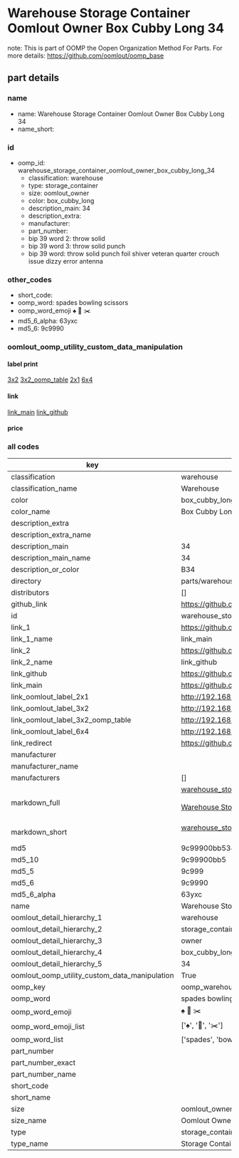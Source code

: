 # Warehouse Storage Container Oomlout Owner Box Cubby Long 34  

note: This is part of OOMP the Oopen Organization Method For Parts. For more details: https://github.com/oomlout/oomp_base

##  part details
  







### name
* name: Warehouse Storage Container Oomlout Owner Box Cubby Long 34
* name_short: 
### id
* oomp_id: warehouse_storage_container_oomlout_owner_box_cubby_long_34
  * classification: warehouse
  * type: storage_container
  * size: oomlout_owner
  * color: box_cubby_long
  * description_main: 34
  * description_extra: 
  * manufacturer: 
  * part_number: 
  * bip 39 word 2: throw solid
  * bip 39 word 3: throw solid punch
  * bip 39 word: throw solid punch foil shiver veteran quarter crouch issue dizzy error antenna

### other_codes
* short_code: 
* oomp_word: spades bowling scissors
* oomp_word_emoji :spades: :bowling: :scissors:
* md5_6_alpha: 63yxc
* md5_6: 9c9990






### oomlout_oomp_utility_custom_data_manipulation
#### label print
[3x2](http://192.168.1.245:1112/?label=oomp%2063yxc)
[3x2_oomp_table](http://192.168.1.108:1112/?label=oomp%2063yxc)
[2x1](http://192.168.1.242:1112/?label=oomp%2063yxc)
[6x4](http://192.168.1.55:1112/?label=oomp%2063yxc)    

#### link

[link_main](https://github.com/oomlout/oomlout_oomp_version_1_messy/tree/main/parts/warehouse_storage_container_oomlout_owner_box_cubby_long_34) [link_github](https://github.com/oomlout/oomlout_oomp_version_1_messy/tree/main/parts/warehouse_storage_container_oomlout_owner_box_cubby_long_34)                             

#### price







### all codes 
| key | value |  
| --- | --- |  
| classification | warehouse |  
| classification_name | Warehouse |  
| color | box_cubby_long |  
| color_name | Box Cubby Long |  
| description_extra |  |  
| description_extra_name |  |  
| description_main | 34 |  
| description_main_name | 34 |  
| description_or_color | B34 |  
| directory | parts/warehouse_storage_container_oomlout_owner_box_cubby_long_34 |  
| distributors | [] |  
| github_link | https://github.com/oomlout/oomlout_oomp_part_src/tree/main/parts/warehouse_storage_container_oomlout_owner_box_cubby_long_34 |  
| id | warehouse_storage_container_oomlout_owner_box_cubby_long_34 |  
| link_1 | https://github.com/oomlout/oomlout_oomp_version_1_messy/tree/main/parts/warehouse_storage_container_oomlout_owner_box_cubby_long_34 |  
| link_1_name | link_main |  
| link_2 | https://github.com/oomlout/oomlout_oomp_version_1_messy/tree/main/parts/warehouse_storage_container_oomlout_owner_box_cubby_long_34 |  
| link_2_name | link_github |  
| link_github | https://github.com/oomlout/oomlout_oomp_version_1_messy/tree/main/parts/warehouse_storage_container_oomlout_owner_box_cubby_long_34 |  
| link_main | https://github.com/oomlout/oomlout_oomp_version_1_messy/tree/main/parts/warehouse_storage_container_oomlout_owner_box_cubby_long_34 |  
| link_oomlout_label_2x1 | http://192.168.1.242:1112/?label=oomp%2063yxc |  
| link_oomlout_label_3x2 | http://192.168.1.245:1112/?label=oomp%2063yxc |  
| link_oomlout_label_3x2_oomp_table | http://192.168.1.108:1112/?label=oomp%2063yxc |  
| link_oomlout_label_6x4 | http://192.168.1.55:1112/?label=oomp%2063yxc |  
| link_redirect | https://github.com/oomlout/oomlout_oomp_version_1_messy/tree/main/parts/warehouse_storage_container_oomlout_owner_box_cubby_long_34 |  
| manufacturer |  |  
| manufacturer_name |  |  
| manufacturers | [] |  
| markdown_full | [warehouse_storage_container_oomlout_owner_box_cubby_long_34](none)<br>[](none)<br>[Warehouse Storage Container Oomlout Owner Box Cubby Long 34](none)<br><br> |  
| markdown_short | [warehouse_storage_container_oomlout_owner_box_cubby_long_34](none)<br><br> |  
| md5 | 9c99900bb53435efcce315a75bb3af0a |  
| md5_10 | 9c99900bb5 |  
| md5_5 | 9c999 |  
| md5_6 | 9c9990 |  
| md5_6_alpha | 63yxc |  
| name | Warehouse Storage Container Oomlout Owner Box Cubby Long 34 |  
| oomlout_detail_hierarchy_1 | warehouse |  
| oomlout_detail_hierarchy_2 | storage_container |  
| oomlout_detail_hierarchy_3 | owner |  
| oomlout_detail_hierarchy_4 | box_cubby_long |  
| oomlout_detail_hierarchy_5 | 34 |  
| oomlout_oomp_utility_custom_data_manipulation | True |  
| oomp_key | oomp_warehouse_storage_container_oomlout_owner_box_cubby_long_34 |  
| oomp_word | spades bowling scissors |  
| oomp_word_emoji | :spades: :bowling: :scissors: |  
| oomp_word_emoji_list | [':spades:', ':bowling:', ':scissors:'] |  
| oomp_word_list | ['spades', 'bowling', 'scissors'] |  
| part_number |  |  
| part_number_exact |  |  
| part_number_name |  |  
| short_code |  |  
| short_name |  |  
| size | oomlout_owner |  
| size_name | Oomlout Owner |  
| type | storage_container |  
| type_name | Storage Container |  
